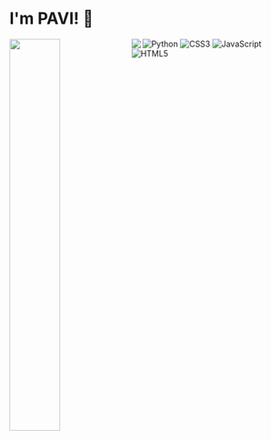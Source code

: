 # I'm PAVI! 👋

<img align="left" width="42%" src="https://github-readme-stats.vercel.app/api?username=PaviYT&show_icons=true&theme=dracula" />
<img align="left" src="https://github-readme-stats.vercel.app/api/top-langs/?username=PaviYT&layout=compact)](https://github.com/anuraghazra/github-readme-stats" />

<img  alt="Python" src="https://img.shields.io/badge/python-3670A0?style=for-the-badge&logo=python&logoColor=ffdd54" />
<img  alt="CSS3" src="https://img.shields.io/badge/css3-%231572B6.svg?style=for-the-badge&logo=css3&logoColor=white" />
<img  alt="JavaScript" src="https://img.shields.io/badge/javascript-%23323330.svg?style=for-the-badge&logo=javascript&logoColor=%23F7DF1E" />
<img  alt="HTML5"src="https://img.shields.io/badge/html5-%23E34F26.svg?style=for-the-badge&logo=html5&logoColor=white" />

